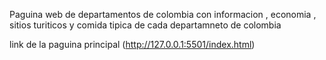 Paguina web de departamentos de colombia con informacion , economia , sitios turiticos y comida tipica de cada departamneto de colombia

link de la paguina principal (http://127.0.0.1:5501/index.html)

